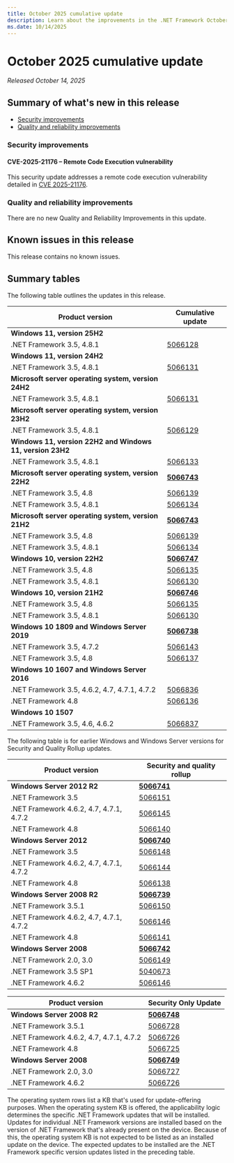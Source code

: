 ```yaml
---
title: October 2025 cumulative update
description: Learn about the improvements in the .NET Framework October 2025 cumulative update.
ms.date: 10/14/2025
---
```

# October 2025 cumulative update

_Released October 14, 2025_

## Summary of what's new in this release

- [Security improvements](#security-improvements)
- [Quality and reliability improvements](#quality-and-reliability-improvements)

### Security improvements

#### CVE-2025-21176 – Remote Code Execution vulnerability

This security update addresses a remote code execution vulnerability detailed in [CVE 2025-21176](https://msrc.microsoft.com/update-guide/vulnerability/CVE-2025-21176).

### Quality and reliability improvements

There are no new Quality and Reliability Improvements in this update.

## Known issues in this release

This release contains no known issues.

## Summary tables

The following table outlines the updates in this release.

| Product version | Cumulative update |
| --- | --- |
| **Windows 11, version 25H2** | |
| .NET Framework 3.5, 4.8.1 | [5066128](https://support.microsoft.com/kb/5066128) |
| **Windows 11, version 24H2** | |
| .NET Framework 3.5, 4.8.1 | [5066131](https://support.microsoft.com/kb/5066131) |
| **Microsoft server operating system, version 24H2** | |
| .NET Framework 3.5, 4.8.1 | [5066131](https://support.microsoft.com/kb/5066131) |
| **Microsoft server operating system, version 23H2** | |
| .NET Framework 3.5, 4.8.1 | [5066129](https://support.microsoft.com/kb/5066129) |
| **Windows 11, version 22H2 and Windows 11, version 23H2** | |
| .NET Framework 3.5, 4.8.1 | [5066133](https://support.microsoft.com/kb/5066133) |
| **Microsoft server operating system, version 22H2** | **[5066743](https://support.microsoft.com/kb/5066743)** |
| .NET Framework 3.5, 4.8 | [5066139](https://support.microsoft.com/kb/5066139) |
| .NET Framework 3.5, 4.8.1 | [5066134](https://support.microsoft.com/kb/5066134) |
| **Microsoft server operating system, version 21H2** | **[5066743](https://support.microsoft.com/kb/5066743)** |
| .NET Framework 3.5, 4.8 | [5066139](https://support.microsoft.com/kb/5066139) |
| .NET Framework 3.5, 4.8.1 | [5066134](https://support.microsoft.com/kb/5066134) |
| **Windows 10, version 22H2** | **[5066747](https://support.microsoft.com/kb/5066747)** |
| .NET Framework 3.5, 4.8 | [5066135](https://support.microsoft.com/kb/5066135) |
| .NET Framework 3.5, 4.8.1 | [5066130](https://support.microsoft.com/kb/5066130) |
| **Windows 10, version 21H2** | **[5066746](https://support.microsoft.com/kb/5066746)** |
| .NET Framework 3.5, 4.8 | [5066135](https://support.microsoft.com/kb/5066135) |
| .NET Framework 3.5, 4.8.1 | [5066130](https://support.microsoft.com/kb/5066130) |
| **Windows 10 1809 and Windows Server 2019** | **[5066738](https://support.microsoft.com/kb/5066738)** |
| .NET Framework 3.5, 4.7.2 | [5066143](https://support.microsoft.com/kb/5066143) |
| .NET Framework 3.5, 4.8 | [5066137](https://support.microsoft.com/kb/5066137) |
| **Windows 10 1607 and Windows Server 2016** | |
| .NET Framework 3.5, 4.6.2, 4.7, 4.7.1, 4.7.2 | [5066836](https://support.microsoft.com/kb/5066836) |
| .NET Framework 4.8 | [5066136](https://support.microsoft.com/kb/5066136) |
| **Windows 10 1507** | |
| .NET Framework 3.5, 4.6, 4.6.2 | [5066837](https://support.microsoft.com/kb/5066837) |

The following table is for earlier Windows and Windows Server versions for Security and Quality Rollup updates.  

| Product version | Security and quality rollup |
| --- | --- |
| **Windows Server 2012 R2** | **[5066741](https://support.microsoft.com/kb/5066741)** |
| .NET Framework 3.5 | [5066151](https://support.microsoft.com/kb/5066151) |
| .NET Framework 4.6.2, 4.7, 4.7.1, 4.7.2 | [5066145](https://support.microsoft.com/kb/5066145) |
| .NET Framework 4.8 | [5066140](https://support.microsoft.com/kb/5066140) |
| **Windows Server 2012** | **[5066740](https://support.microsoft.com/kb/5066740)** |
| .NET Framework 3.5 | [5066148](https://support.microsoft.com/kb/5066148) |
| .NET Framework 4.6.2, 4.7, 4.7.1, 4.7.2 | [5066144](https://support.microsoft.com/kb/5066144) |
| .NET Framework 4.8 | [5066138](https://support.microsoft.com/kb/5066138) |
| **Windows Server 2008 R2** | **[5066739](https://support.microsoft.com/kb/5066739)** |
| .NET Framework 3.5.1 | [5066150](https://support.microsoft.com/kb/5066150) |
| .NET Framework 4.6.2, 4.7, 4.7.1, 4.7.2 | [5066146](https://support.microsoft.com/kb/5066146)|
| .NET Framework 4.8 |[5066141](https://support.microsoft.com/kb/5066141) |
| **Windows Server 2008** | **[5066742](https://support.microsoft.com/kb/5066742)** |
| .NET Framework 2.0, 3.0 | [5066149](https://support.microsoft.com/kb/5066149) |
| .NET Framework 3.5 SP1 | [5040673](https://support.microsoft.com/kb/5040673) |
| .NET Framework 4.6.2 | [5066146](https://support.microsoft.com/kb/5066146) |

| Product version | Security Only Update |
| --- | --- |
| **Windows Server 2008 R2** | **[5066748](https://support.microsoft.com/kb/5066748)** |
| .NET Framework 3.5.1 | [5066728](https://support.microsoft.com/kb/5066728) |
| .NET Framework 4.6.2, 4.7, 4.7.1, 4.7.2 | [5066726](https://support.microsoft.com/kb/5066726)|
| .NET Framework 4.8 |[5066725](https://support.microsoft.com/kb/5066725) |
| **Windows Server 2008** | **[5066749](https://support.microsoft.com/kb/5066749)** |
| .NET Framework 2.0, 3.0 | [5066727](https://support.microsoft.com/kb/5066727) |
| .NET Framework 4.6.2 | [5066726](https://support.microsoft.com/kb/5066726) |

The operating system rows list a KB that's used for update-offering purposes. When the operating system KB is offered, the applicability logic determines the specific .NET Framework updates that will be installed. Updates for individual .NET Framework versions are installed based on the version of .NET Framework that's already present on the device. Because of this, the operating system KB is not expected to be listed as an installed update on the device. The expected updates to be installed are the .NET Framework specific version updates listed in the preceding table.
